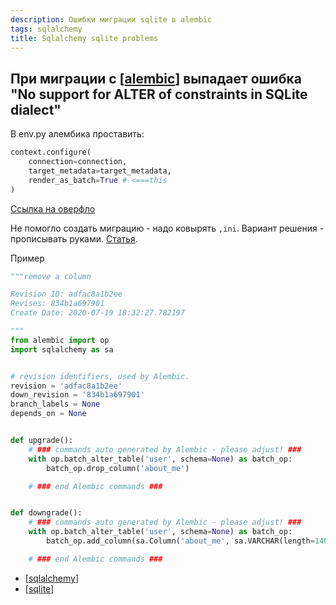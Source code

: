 ```yaml
---
description: Ошибки миграции sqlite в alembic
tags: sqlalchemy
title: Sqlalchemy sqlite problems
---
```

## При миграции с [[alembic]] выпадает ошибка "No support for ALTER of constraints in SQLite dialect"

В env.py алембика проставить:

```python
context.configure(
    connection=connection,
    target_metadata=target_metadata,
    render_as_batch=True # <===this
)
```

[Ссылка на оверфло](https://stackoverflow.com/a/32510603)

Не помогло создать миграцию - надо ковырять `,ini`. Вариант решения - прописывать руками. [Статья](https://blog.miguelgrinberg.com/post/fixing-alter-table-errors-with-flask-migrate-and-sqlite).

Пример

```python
"""remove a column

Revision ID: adfac8a1b2ee
Revises: 834b1a697901
Create Date: 2020-07-19 18:32:27.782197

"""
from alembic import op
import sqlalchemy as sa


# revision identifiers, used by Alembic.
revision = 'adfac8a1b2ee'
down_revision = '834b1a697901'
branch_labels = None
depends_on = None


def upgrade():
    # ### commands auto generated by Alembic - please adjust! ###
    with op.batch_alter_table('user', schema=None) as batch_op:
        batch_op.drop_column('about_me')

    # ### end Alembic commands ###


def downgrade():
    # ### commands auto generated by Alembic - please adjust! ###
    with op.batch_alter_table('user', schema=None) as batch_op:
        batch_op.add_column(sa.Column('about_me', sa.VARCHAR(length=140), nullable=True))

    # ### end Alembic commands ###
```

- [[sqlalchemy]]
- [[sqlite]]

[//begin]: # "Autogenerated link references for markdown compatibility"
[alembic]: alembic "Alembic"
[sqlalchemy]: ../lists/sqlalchemy "Sqlalchemy"
[sqlite]: sqlite "Sqlite"
[//end]: # "Autogenerated link references"